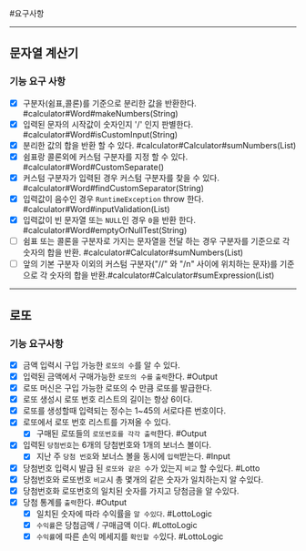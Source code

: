 #요구사항

-----

## 문자열 계산기
### 기능 요구 사항
 - [x] 구분자(쉼표,콜론)를 기준으로 분리한 값을 반환한다. #calculator#Word#makeNumbers(String)
 - [x] 입력된 문자의 시작값이 숫자인지 '/' 인지 판별한다. #calculator#Word#isCustomInput(String)
 - [x] 분리한 값의 합을 반환 할 수 있다. #calculator#Calculator#sumNumbers(List)
 - [x] 쉼표랑 콜론외에 커스텀 구분자를 지정 할 수 있다. #calculator#Word#CustomSeparate()
 - [x] 커스텀 구분자가 입력된 경우 커스텀 구분자를 찾을 수 있다. #calculator#Word#findCustomSeparator(String)
 - [x] 입력값이 음수인 경우 `RuntimeException` throw 한다. #calculator#Word#inputValidation(List)
 - [x] 입력값이 빈 문자열 또는 `NULL`인 경우 `0`을 반환 한다. #calculator#Word#emptyOrNullTest(String)
 - [ ] 쉼표 또는 콜론을 구분자로 가지는 문자열을 전달 하는 경우 구분자를 기준으로 각 숫자의 합을 반환. #calculator#Calculator#sumNumbers(List)
 - [ ] 앞의 기본 구분자 이외의 커스텀 구분자("//" 와 "/n" 사이에 위치하는 문자)를 기준으로 각 숫자의 합을 반환.#calculator#Calculator#sumExpression(List)

----------

## 로또
### 기능 요구사항

- [x] 금액 입력시 구입 가능한 `로또의 수`를 알 수 있다.
- [x] 입력된 금액에서 구매가능한 `로또의 수를` `출력`한다. #Output
- [x] 로또 머신은 구입 가능한 로또의 수 만큼 로또를 발급한다.
- [x] 로또 생성시 로또 번호 리스트의 길이는 항상 6이다.
- [x] 로또를 생성할때 입력되는 정수는 1~45의 서로다른 번호이다.
- [x] 로또에서 로또 번호 리스트를 가져올 수 있다.
  - [x] 구매된 로또들의 `로또번호를 각각 출력`한다. #Output
- [x] 입력된 `당첨번호`는 6개의 당첨번호와 1개의 보너스 볼이다.
  - [x] 지난 주 `당첨 번호`와 보너스 볼을 동시에 `입력`받는다. #Input
- [x] 당첨번호 입력시 발급 된 `로또와 같은 수`가 있는지 `비교` 할 수있다. #Lotto
- [x] 당첨번호와 로또번호 `비교`시 총 몇개의 같은 숫자가 일치하는지 알 수있다.
-[x] 당첨번호화 로또번호의 일치된 숫자를 가지고 당첨금을 알 수있다.
- [x] 당첨 통계를 `출력`한다. #Output
  - [x] 일치된 숫자에 따라 수익률을 `알 수있다`. #LottoLogic
  - [x] `수익률`은 당첨금액 / 구매금액 이다. #LottoLogic
  - [x] `수익률`에 따른 손익 메세지를 `확인할 수`있다. #LottoLogic
